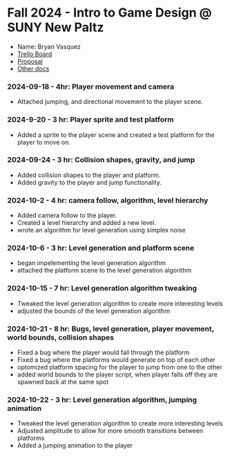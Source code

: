 # Fall 2024 - Intro to Game Design @ SUNY New Paltz
* Name: Bryan Vasquez
* [Trello Board](https://trello.com/b/3Cmn97f0)
* [Proposal](Proposal.pdf)
* [Other docs](todo)

### 2024-09-18 - 4hr: Player movement and camera
* Attached jumping, and directional movement to the player scene.

### 2024-9-20 - 3 hr: Player sprite and test platform
* Added a sprite to the player scene and created a test platform for the player to move on.

### 2024-09-24 - 3 hr: Collision shapes, gravity, and jump
* Added collision shapes to the player and platform.
* Added gravity to the player and jump functionality.

### 2024-10-2 - 4 hr: camera follow, algorithm, level hierarchy
* Added camera follow to the player.
* Created a level hierarchy and added a new level.
* wrote an algorithm for level generation using simplex noise

### 2024-10-6 - 3 hr: Level generation and platform scene
* began impelementing the level generation algorithm 
* attached the platform scene to the level generation algorithm

### 2024-10-15 - 7 hr: Level generation algorithm tweaking
* Tweaked the level generation algorithm to create more interesting levels
* adjusted the bounds of the level generation algorithm

### 2024-10-21 - 8 hr: Bugs, level generation, player movement, world bounds, collision shapes
* Fixed a bug where the player would fall through the platform
* Fixed a bug where the platforms would generate on top of each other
* optomized platform spacing for the player to jump from one to the other
* added world bounds to the player script, when player falls off they are spawned back at the same spot

### 2024-10-22 - 3 hr: Level generation algorithm, jumping animation
* Tweaked the level generation algorithm to create more interesting levels
* Adjusted amplitude to allow for more smooth transitions between platforms
* Added a jumping animation to the player




